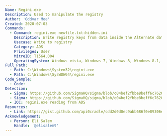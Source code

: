 ```yaml
---
Name: Regini.exe
Description: Used to manipulate the registry
Author: 'Oddvar Moe'
Created: 2020-07-03
Commands:
  - Command: regini.exe newfile.txt:hidden.ini
    Description: Write registry keys from data inside the Alternate data stream.
    Usecase: Write to registry
    Category: ADS
    Privileges: User
    MitreID: T1564.004
    OperatingSystem: Windows vista, Windows 7, Windows 8, Windows 8.1, Windows 10, Windows 11
Full_Path:
  - Path: C:\Windows\System32\regini.exe
  - Path: C:\Windows\SysWOW64\regini.exe
Code_Sample:
  - Code:
Detection:
  - Sigma: https://github.com/SigmaHQ/sigma/blob/c04bef2fbbe8beff6c7620d5d7ea6872dbe7acba/rules/windows/process_creation/proc_creation_win_regini_ads.yml
  - Sigma: https://github.com/SigmaHQ/sigma/blob/c04bef2fbbe8beff6c7620d5d7ea6872dbe7acba/rules/windows/process_creation/proc_creation_win_regini_execution.yml
  - IOC: regini.exe reading from ADS
Resources:
  - Link: https://gist.github.com/api0cradle/cdd2d0d0ec9abb686f0e89306e277b8f
Acknowledgement:
  - Person: Eli Salem
    Handle: '@elisalem9'
---
```

